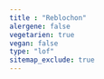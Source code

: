 ```yaml
---
title : "Reblochon"
alergene: false
vegetarien: true
vegan: false
type: "lof"
sitemap_exclude: true
--- 
```

